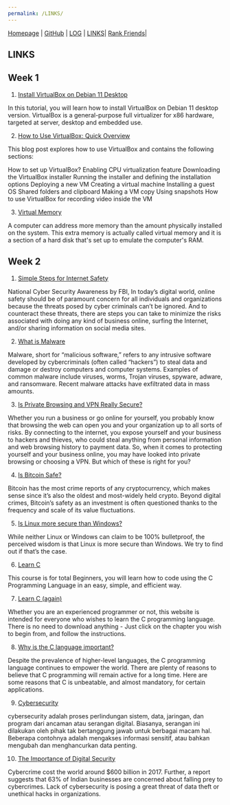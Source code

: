 ```yaml
---
permalink: /LINKS/
---
```




 [Homepage](https://bimabara.github.io/os212) | [GitHub](https://github.com/Bimabara/os212) | [LOG](https://raw.githubusercontent.com/Bimabara/os212/master/TXT/mylog.txt) | [LINKS](https://bimabara.github.io/os212/LINKS/)| [Rank Friends](https://bimabara.github.io/os212/TXT/myrank.txt)|


## LINKS

## Week 1

1. [Install VirtualBox on Debian 11 Desktop](https://kifarunix.com/install-virtualbox-on-debian-11-desktop/)<br>

In this tutorial, you will learn how to install VirtualBox on Debian 11 desktop version. VirtualBox is a general-purpose full virtualizer for x86 hardware, targeted at server, desktop and embedded use.

2. [How to Use VirtualBox: Quick Overview](https://www.nakivo.com/blog/use-virtualbox-quick-overview/)<br>

This blog post explores how to use VirtualBox and contains the following sections:

How to set up VirtualBox?
Enabling CPU virtualization feature
Downloading the VirtualBox installer
Running the installer and defining the installation options
Deploying a new VM
Creating a virtual machine
Installing a guest OS
Shared folders and clipboard
Making a VM copy
Using snapshots
How to use VirtualBox for recording video inside the VM

3. [Virtual Memory](https://www.tutorialspoint.com/operating_system/os_virtual_memory.htm)<br>

A computer can address more memory than the amount physically installed on the system. This extra memory is actually called virtual memory and it is a section of a hard disk that's set up to emulate the computer's RAM.


## Week 2

1. [Simple Steps for Internet Safety](https://www.fbi.gov/news/stories/simple-steps-for-internet-safety)<br>

National Cyber Security Awareness by FBI, In today’s digital world, online safety should be of paramount concern for all individuals and organizations because the threats posed by cyber criminals can’t be ignored. And to counteract these threats, there are steps you can take to minimize the risks associated with doing any kind of business online, surfing the Internet, and/or sharing information on social media sites.

2. [What is Malware](https://www.cisco.com/c/en/us/products/security/advanced-malware-protection/what-is-malware.html#~7-types-of-malware)<br>

Malware, short for “malicious software,” refers to any intrusive software developed by cybercriminals (often called “hackers”) to steal data and damage or destroy computers and computer systems. Examples of common malware include viruses, worms, Trojan viruses, spyware, adware, and ransomware. Recent malware attacks have exfiltrated data in mass amounts.


3. [Is Private Browsing and VPN Really Secure?](https://www.kaspersky.com/resource-center/definitions/how-does-vpn-keep-me-safe-online)<br>

Whether you run a business or go online for yourself, you probably know that browsing the web can open you and your organization up to all sorts of risks.
By connecting to the internet, you expose yourself and your business to hackers and thieves, who could steal anything from personal information and web browsing history to payment data.
So, when it comes to protecting yourself and your business online, you may have looked into private browsing or choosing a VPN. But which of these is right for you?

4. [Is Bitcoin Safe?](https://time.com/nextadvisor/investing/cryptocurrency/is-bitcoin-safe/)<br>

Bitcoin has the most crime reports of any cryptocurrency, which makes sense since it’s also the oldest and most-widely held crypto. Beyond digital crimes, Bitcoin’s safety as an investment is often questioned thanks to the frequency and scale of its value fluctuations.

5. [Is Linux more secure than Windows?](https://vivaldi.com/blog/linux-more-secure-than-windows/)<br>

While neither Linux or Windows can claim to be 100% bulletproof, the perceived wisdom is that Linux is more secure than Windows. We try to find out if that’s the case.

6. [Learn C](https://www.udemy.com/course/c-programming-2019-master-the-basics/?ranMID=39197&ranEAID=JVFxdTr9V80&ranSiteID=JVFxdTr9V80-lrANzMrGn2qppb3R624ycA&LSNPUBID=JVFxdTr9V80&utm_source=aff-campaign&utm_medium=udemyads)<br>

This course is for total Beginners, you will learn how to code using the  C Programming Language in an easy, simple, and efficient way.

7. [Learn C (again)](https://www.learn-c.org/)<br>

Whether you are an experienced programmer or not, this website is intended for everyone who wishes to learn the C programming language.
There is no need to download anything - Just click on the chapter you wish to begin from, and follow the instructions.

8. [Why is the C language important?](https://www.toptal.com/c/after-all-these-years-the-world-is-still-powered-by-c-programming)<br>

Despite the prevalence of higher-level languages, the C programming language continues to empower the world. There are plenty of reasons to believe that C programming will remain active for a long time. Here are some reasons that C is unbeatable, and almost mandatory, for certain applications.

9. [Cybersecurity](https://glints.com/id/lowongan/cybersecurity-adalah/#.YUcyErgzZhE)<br>

cybersecurity adalah proses perlindungan sistem, data, jaringan, dan program dari ancaman atau serangan digital.
Biasanya, serangan ini dilakukan oleh pihak tak bertanggung jawab untuk berbagai macam hal.
Beberapa contohnya adalah mengakses informasi sensitif, atau bahkan mengubah dan menghancurkan data penting.

10. [The Importance of Digital Security](https://www.springworks.in/blog/importance-of-digital-security/)<br>

Cybercrime cost the world around $600 billion in 2017. Further, a report suggests that 63% of Indian businesses are concerned about falling prey to cybercrimes. Lack of cybersecurity is posing a great threat of data theft or unethical hacks in organizations. 
